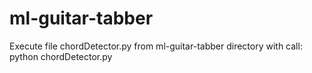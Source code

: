 # ml-guitar-tabber

Execute file chordDetector.py from ml-guitar-tabber directory with call:
python chordDetector.py